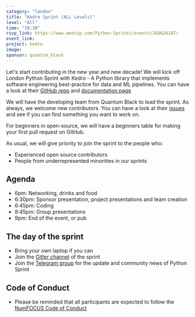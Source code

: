 ```yaml
---
category: "london"
title: "Kedro Sprint (ALL Levels)"
level: "All"
time: "18:30"
rsvp_link: https://www.meetup.com/Python-Sprints/events/268626187/
event_link:
project: kedro
image:
sponsor: quantum_black
---
```


Let's start contributing in the new year and new decade! We will kick off London Python Sprint with Kedro - A Python library that implements software engineering best-practice for data and ML pipelines. You can have a look at their [GitHub repo](https://github.com/quantumblacklabs/kedro) and [documentation page](https://kedro.readthedocs.io/)

We will have the developing team from Quantum Black to lead the sprint. As always, we welcome new contributors. You can have a look at their [issues](https://github.com/quantumblacklabs/kedro/issues) and see if you can find something you want to work on.

For beginners in open-source, we will have a beginners table for making your first pull request on GitHub.

As usual, we will give priority to join the sprint to the people who:

- Experienced open source contributors
- People from underrepresented minorities in our sprints

Agenda
------

- 6pm: Networking, drinks and food
- 6:30pm: Sponsor presentation, project presentations and team creation
- 6:45pm: Coding
- 8:45pm: Group presentations
- 9pm: End of the event, or pub


The day of the sprint
---------------------

- Bring your own laptop if you can
- Join the [Gitter channel](https://gitter.im/py-sprints/kedro) of the sprint
- Join the [Telegram group](https://t.me/py_sprints) for the update and community news of Python Sprint

Code of Conduct
---------------

- Please be reminded that all participants are expected to follow the [NumFOCUS Code of Conduct](https://numfocus.org/code-of-conduct)

